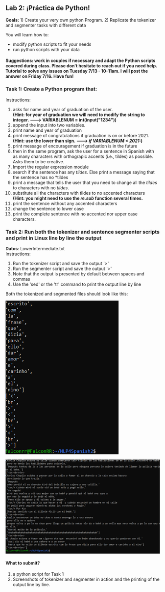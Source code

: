 ## Lab 2: ¡Práctica de Python! 

**Goals:** 1) Create your very own python Program. 2) Replicate the tokenizer and segmenter tasks with different data

You will learn how to:
- modify python scripts to fit your needs
- run python scripts with your data

#### Suggestions: work in couples if necessary and adapt the Python scripts covered during class. Please don't hesitate to reach out if you need help. Tutorial to solve any issues on Tuesday 7/13 - 10-11am. I will post the answer on Friday 7/16. Have fun!

### Task 1: Create a Python program that:
Instructions:
1. asks for name and year of graduation of the user. <br/>
            **(Hint: for year of graduation we will need to modify the string to integer. ---> VARIABLENUM = int(input("1234"))**
2. append the input into two variables. 
3. print name and year of graduation
4. print message of congratulations if graduation is on or before 2021. <br/>
            **(Hint: use the lower than sign. ---> *if VARIABLENUM < 2021:*)**
5. print message of encouragement if graduation is in the future
6. then in the same program, ask the user for a sentence in Spanish with as many characters with orthograpic accents (i.e., tildes) as possible. Asks them to be creative. 
7. Import the regular expression module
8. search if the sentence has any *tildes*. Else print a message saying that the sentence has no *tildes
9. print a message that tells the user that you need to change all the *tildes* to characters with no *tildes*. 
10. substitute all the characters with tildes to no accented characters <br/>
           **(Hint: you might need to use the *re.sub* function several times.**
11. print the sentence without any accented characters
12. change the sentence to lower case
13. print the complete sentence with no accented nor upper case characters. 


### Task 2: Run both the tokenizer and sentence segmenter scripts and print in Linux line by line the output<br/>
**Datos**: LowerIntermediate.txt <br/>
Instructions:
1. Run the tokenizer script and save the output '>' 
2. Run the segmenter script and save the output '>'
3. Note that the output is presented by default between spaces and commas
4. Use the 'sed' or the 'tr' command to print the output line by line 

Both the tokenized and segmented files should look like this:

![alt text][logo]

[logo]: https://github.com/falconrr/NLP4SPanish/blob/main/Media/Images/howtoprinttokens.PNG?raw=true "Logo Title Text 2"

![alt text][logo2]

[logo2]: https://github.com/falconrr/NLP4SPanish/blob/main/Media/Images/howtoprintsegments.PNG?raw=true "Logo2 Title Text 2"

#### What to submit?
1. a python script for Task 1
2. Screenshots of tokenizer and segmenter in action and the printing of the output line by line.
